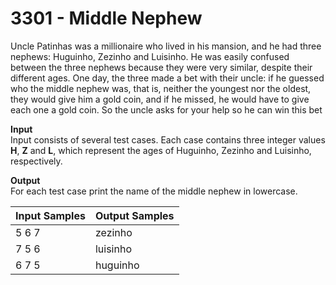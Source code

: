 # 3301 - Middle Nephew

Uncle Patinhas was a millionaire who lived in his mansion, and he had three nephews: Huguinho, Zezinho and Luisinho. He was easily confused between the three nephews because they were very similar, despite their different ages. One day, the three made a bet with their uncle: if he guessed who the middle nephew was, that is, neither the youngest nor the oldest, they would give him a gold coin, and if he missed, he would have to give each one a gold coin. So the uncle asks for your help so he can win this bet

**Input**<br>
Input consists of several test cases. Each case contains three integer values **H**, **Z** and **L**, which represent the ages of Huguinho, Zezinho and Luisinho, respectively.

**Output**<br>
For each test case print the name of the middle nephew in lowercase.

| Input Samples | Output Samples |
|:--------------|:---------------|
| 5 6 7         | zezinho        |
| 7 5 6         | luisinho       |
| 6 7 5         | huguinho       |